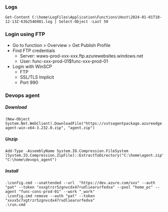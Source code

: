 ### Logs

```pwsh
Get-Content C:\home\LogFiles\Application\Functions\Host\2024-01-01T10-12-13Z-63b2546981.log | Select-Object -Last 50
```

### Login using FTP
- Go to function > Overview > Get Publish Profile
- Find FTP credentials
    - Server: waws-prod-xxx-xxx.ftp.azurewebsites.windows.net
    - User: func-xxx-prod-01\$func-xxx-prod-01
- Login with WinSCP
    - FTP
    - SSL/TLS Implicit
    - Port 990  
### Devops agent
##### Download
```pwsh
(New-Object System.Net.WebClient).DownloadFile("https://vstsagentpackage.azureedge.net/agent/3.232.0/vsts-agent-win-x64-3.232.0.zip", "agent.zip")
```
##### Unzip
```pwsh
Add-Type -AssemblyName System.IO.Compression.FileSystem
[System.IO.Compression.ZipFile]::ExtractToDirectory("C:\home\agent.zip", "C:\home\devops_agent")
```
##### Install
```pwsh
.\config.cmd --unattended --url  "https://dev.azure.com/xxx" --auth "pat" --token "xxxgtrzr5zgnvcdx47rudliearurfedxa" --pool "home_pc" --agent "func-cons-prod-01" --work "_work" 
.\config.cmd remove --auth "pat" --token "xxxx5c7xgtrzr5zgnvcdx47rudliearurfedxa"
.\run.cmd
```
